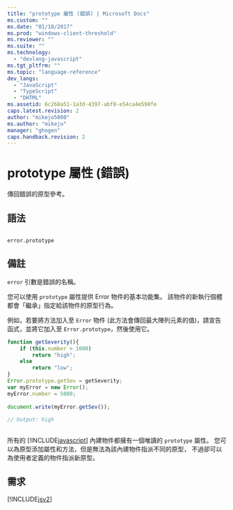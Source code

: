 ```yaml
---
title: "prototype 屬性 (錯誤) | Microsoft Docs"
ms.custom: ""
ms.date: "01/18/2017"
ms.prod: "windows-client-threshold"
ms.reviewer: ""
ms.suite: ""
ms.technology: 
  - "devlang-javascript"
ms.tgt_pltfrm: ""
ms.topic: "language-reference"
dev_langs: 
  - "JavaScript"
  - "TypeScript"
  - "DHTML"
ms.assetid: 6c268a51-1a3d-4397-abf8-e54ca4e598fe
caps.latest.revision: 2
author: "mikejo5000"
ms.author: "mikejo"
manager: "ghogen"
caps.handback.revision: 2
---
```

# prototype 屬性 (錯誤)
傳回錯誤的原型參考。  
  
## 語法  
  
```  
  
error.prototype  
```  
  
## 備註  
 `error` 引數是錯誤的名稱。  
  
 您可以使用 `prototype` 屬性提供 Error 物件的基本功能集。  該物件的新執行個體都會「繼承」指定給該物件的原型行為。  
  
 例如，若要將方法加入至 `Error` 物件 \(此方法會傳回最大陣列元素的值\)，請宣告函式，並將它加入至 `Error.prototype`，然後使用它。  
  
```javascript  
function getSeverity(){  
    if (this.number > 1000)  
        return "high";  
    else  
        return "low";  
}  
Error.prototype.getSev = getSeverity;  
var myError = new Error();  
myError.number = 5000;  
  
document.write(myError.getSev());   
  
// Output: high  
  
```  
  
 所有的 [!INCLUDE[javascript](../../javascript/includes/javascript-md.md)] 內建物件都擁有一個唯讀的 `prototype` 屬性。  您可以為原型添加屬性和方法，但是無法為該內建物件指派不同的原型，  不過卻可以為使用者定義的物件指派新原型。  
  
## 需求  
 [!INCLUDE[jsv2](../../javascript/reference/includes/jsv2-md.md)]